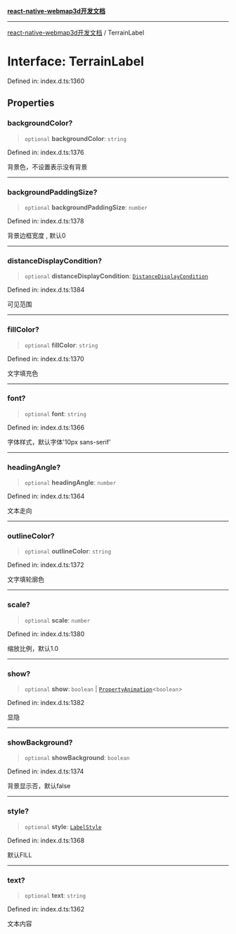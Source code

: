 [**react-native-webmap3d开发文档**](../README.md)

***

[react-native-webmap3d开发文档](../globals.md) / TerrainLabel

# Interface: TerrainLabel

Defined in: index.d.ts:1360

## Properties

### backgroundColor?

> `optional` **backgroundColor**: `string`

Defined in: index.d.ts:1376

背景色，不设置表示没有背景

***

### backgroundPaddingSize?

> `optional` **backgroundPaddingSize**: `number`

Defined in: index.d.ts:1378

背景边框宽度 , 默认0

***

### distanceDisplayCondition?

> `optional` **distanceDisplayCondition**: [`DistanceDisplayCondition`](DistanceDisplayCondition.md)

Defined in: index.d.ts:1384

可见范围

***

### fillColor?

> `optional` **fillColor**: `string`

Defined in: index.d.ts:1370

文字填充色

***

### font?

> `optional` **font**: `string`

Defined in: index.d.ts:1366

字体样式，默认字体'10px sans-serif'

***

### headingAngle?

> `optional` **headingAngle**: `number`

Defined in: index.d.ts:1364

文本走向

***

### outlineColor?

> `optional` **outlineColor**: `string`

Defined in: index.d.ts:1372

文字填轮廓色

***

### scale?

> `optional` **scale**: `number`

Defined in: index.d.ts:1380

缩放比例，默认1.0

***

### show?

> `optional` **show**: `boolean` \| [`PropertyAnimation`](PropertyAnimation.md)\<`boolean`\>

Defined in: index.d.ts:1382

显隐

***

### showBackground?

> `optional` **showBackground**: `boolean`

Defined in: index.d.ts:1374

背景显示否，默认false

***

### style?

> `optional` **style**: [`LabelStyle`](../enumerations/LabelStyle.md)

Defined in: index.d.ts:1368

默认FILL

***

### text?

> `optional` **text**: `string`

Defined in: index.d.ts:1362

文本内容
